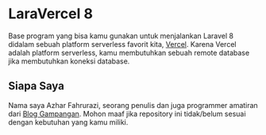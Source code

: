 # LaraVercel 8

Base program yang bisa kamu gunakan untuk menjalankan Laravel 8 didalam sebuah platform serverless favorit kita, [Vercel](https://vercel.com). Karena Vercel adalah platform serverless, kamu membutuhkan sebuah remote database jika membutuhkan koneksi database.

## Siapa Saya

Nama saya Azhar Fahrurazi, seorang penulis dan juga programmer amatiran dari [Blog Gampangan](http://www.gampangan.com). Mohon maaf jika repository ini tidak/belum sesuai dengan kebutuhan yang kamu miliki.